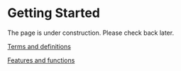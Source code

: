 # Getting Started

The page is under construction. Please check back later.

<a href="Term-and-definition.md" class="btn btn-primary">Terms and definitions</a>

<a href="Features-and-functions.md" class="btn btn-primary">Features and functions</a>